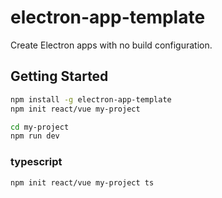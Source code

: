 # electron-app-template

Create Electron apps with no build configuration.

## Getting Started

```bash
npm install -g electron-app-template
npm init react/vue my-project

cd my-project
npm run dev
```


### typescript
```
npm init react/vue my-project ts
```


